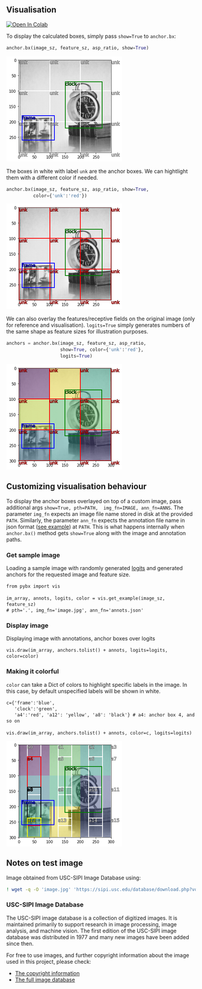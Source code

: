 ## Visualisation
<a href="https://colab.research.google.com/github/thatgeeman/pybx/blob/master/nbs/pybx_walkthrough.ipynb" target="_parent"><img src="https://colab.research.google.com/assets/colab-badge.svg" alt="Open In Colab"/></a>

To display the calculated boxes, simply pass `show=True` to `anchor.bx`:
```python
anchor.bx(image_sz, feature_sz, asp_ratio, show=True)
```
![](box-1.png)

The boxes in white with label `unk` are the anchor boxes. 
We can hightlight them with a different color if needed.
```python
anchor.bx(image_sz, feature_sz, asp_ratio, show=True, 
          color={'unk':'red'})
```
![](box-2.png)

We can also overlay the features/receptive fields on the original 
image (only for reference and visualisation). 
`logits=True` simply generates numbers of the same shape as feature 
sizes for illustration purposes.

```python
anchors = anchor.bx(image_sz, feature_sz, asp_ratio, 
                    show=True, color={'unk':'red'}, 
                    logits=True)
```
![](box-3.png) 


## Customizing visualisation behaviour

To display the anchor boxes overlayed on top of a custom image, 
pass additional args `show=True, pth=PATH, 
img_fn=IMAGE, ann_fn=ANNS`. 
The parameter `img_fn` expects an image file name stored in disk at the provided `PATH`. 
Similarly, the parameter `ann_fn` expects the annotation file name in json format ([see example](annots.json)) at 
`PATH`.
This is what happens internally when `anchor.bx()` method gets `show=True` along with the image and annotation paths. 

### Get sample image
Loading a sample image with randomly generated [logits](https://en.wikipedia.org/wiki/Logit) and generated anchors for the requested image and feature size.
```python3
from pybx import vis

im_array, annots, logits, color = vis.get_example(image_sz, feature_sz)  
# pth='.', img_fn='image.jpg', ann_fn='annots.json'
```
### Display image
Displaying image with annotations, anchor boxes over logits
```python3
vis.draw(im_array, anchors.tolist() + annots, logits=logits, color=color)
```

### Making it colorful
`color` can take a Dict of colors to highlight specific labels in the image. 
In this case, by default unspecified labels will be shown in white.
```python3
c={'frame':'blue', 
   'clock':'green', 
   'a4':'red', 'a12': 'yellow', 'a8': 'black'} # a4: anchor box 4, and so on

vis.draw(im_array, anchors.tolist() + annots, color=c, logits=logits)
```

![](./result.png)

## Notes on test image
Image obtained from USC-SIPI Image Database using:
```bash
! wget -q -O 'image.jpg' 'https://sipi.usc.edu/database/download.php?vol=misc&img=5.1.12'
```
### USC-SIPI Image Database
The USC-SIPI image database is a collection of digitized images. 
It is maintained primarily to support research in image processing, 
image analysis, and machine vision. The first edition of the 
USC-SIPI image database was distributed in 1977 and many new 
images have been added since then.

For free to use images, and further copyright information about 
the image used in this project, please check:
- [The copyright information](https://sipi.usc.edu/database/copyright.php)
- [The full image database](https://sipi.usc.edu/database/database.php)